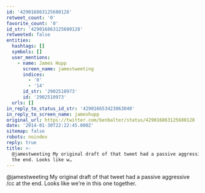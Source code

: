 ```yaml
---
id: '429016863125680128'
retweet_count: '0'
favorite_count: '0'
id_str: '429016863125680128'
retweeted: false
entities:
  hashtags: []
  symbols: []
  user_mentions:
    - name: James Hupp
      screen_name: jamestweeting
      indices:
        - '0'
        - '14'
      id_str: '2902510973'
      id: '2902510973'
  urls: []
in_reply_to_status_id_str: '429016653423063040'
in_reply_to_screen_name: jameshupp
original_url: https://twitter.com/benbalter/status/429016863125680128
date: '2014-01-30T22:22:45.000Z'
sitemap: false
robots: noindex
reply: true
title: >-
  @jamestweeting My original draft of that tweet had a passive aggressive /cc at
  the end. Looks like w…
---
```


@jamestweeting My original draft of that tweet had a passive aggressive /cc at the end. Looks like we're in this one together.